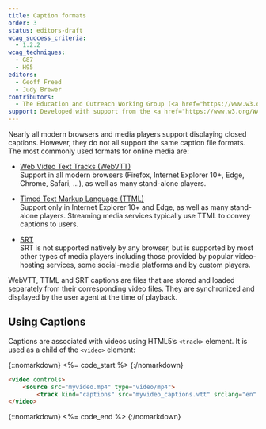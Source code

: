 ```yaml
---
title: Caption formats
order: 3
status: editors-draft
wcag_success_criteria:
  - 1.2.2
wcag_techniques:
  - G87
  - H95
editors:
  - Geoff Freed
  - Judy Brewer
contributors:
  - The Education and Outreach Working Group (<a href="https://www.w3.org/WAI/EO/">EOWG</a>)
support: Developed with support from the <a href="https://www.w3.org/WAI/WCAGTA/">U.S. Access Board, WCAG TA Project</a>
---
```

Nearly all modern browsers and media players support displaying closed captions. However,
they do not all support the same caption file formats. The most commonly used formats for online media are:

-   [Web Video Text Tracks (WebVTT)](https://www.w3.org/TR/webvtt1/) <br>
    Support in all modern browsers (Firefox, Internet Explorer 10+, Edge, Chrome, Safari, …), as well as many stand-alone players.

-   [Timed Text Markup Language (TTML)](https://www.w3.org/TR/ttaf1-dfxp/) <br>
    Support only in Internet Explorer 10+ and Edge, as well as many stand-alone players. Streaming media services typically use TTML to convey captions to users.

-   [SRT](https://matroska.org/technical/specs/subtitles/srt.html) <br>
    SRT is not supported natively by any browser, but is supported by most
    other types of media players including those provided by popular
    video-hosting services, some social-media platforms and by custom
    players.

WebVTT, TTML and SRT captions are files that are stored and loaded
separately from their corresponding video files. They are synchronized and
displayed by the user agent at the time of playback.

## Using Captions

Captions are associated with videos using HTML5’s `<track>` element. It is used as a
child of the `<video>` element:

{::nomarkdown}
<%= code_start %>
{:/nomarkdown}

~~~html
<video controls>
    <source src="myvideo.mp4" type="video/mp4">
        <track kind="captions" src="myvideo_captions.vtt" srclang="en" label="Captions" default>
</video>
~~~

{::nomarkdown}
<%= code_end %>
{:/nomarkdown}
